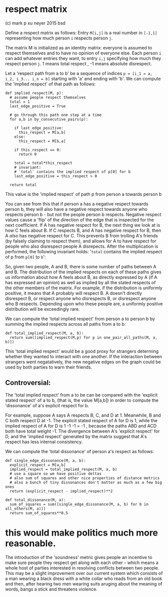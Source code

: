 # respect matrix
(c) mark p xu neyer
2015
bsd

Define a respect matrix as follows: Entry `M[i,j]` is a real number in `[-1,1]` representing how much person `i` respects person `j`.

The matrix M is initialized as an identity matrix: everyone is assumed to respect themselves and to have no opinion of everyone else. Each person `i` can add whatever entries they want, to entry `i,j` specifying how much they respect person `j`. 1 means total respect , -1 means absolute disrespect.

Let a 'respect path from a to b' be a sequence of indices `p = [i_1 = a, i_2, i_3... i_n = b]` starting with 'a' and ending with 'b'. We can compute the 'implied respect' of that path as follows:

    def implied_respect(M, p):
      # assume people respect themselves 
      total = 1
      last_edge_positive = True
    
      # go through this path one step at a time
      for a,b in by_consecutive_pairs(p): 
    
        if last_edge_positive:
          this_respect = M[a,b]
        else:
          this_respect = M[b,a]
    
        if this_respect == 0:
          return 0
    
        total = total*this_respect
        # invariant:
        # `total` contains the implied respect of p[0] for b
        last_edge_positive = this_respect > 0
    
      return total

This value is the 'implied respect' of path p from person a towards person b

You can see from this that if person a has a negative respect towards person b, they will also have a negative respect towards anyone who respects person b - but not the people person b respects.  Negative respect values cause a 'flip' of the direction of the edge that is inspected for the next coefficient.  If A has negative respect for B, the next thing we look at is how C feels about B. If C respects B, and A has negative respect for B, then A _also_ has negative respect for C. This prevents B from trolling A's friends (by falsely claiming to respect them), and allows for A to have respect for people who also disrespect people A disrepects. After the multiplication is performed, the following invariant holds: '`total` contains the implied respect of p from `p[0]` to `b`':


So, given two people, A and B, there is some number of paths between A and B. The distribution of the implied respects on each of these paths gives us information about how A feels about B, as directly expressed by A (if A has expressed an opinion) as well as implied by all the stated respects of the other members of the matrix.  For example, if the distribution is uniformly positive, it means that A probably will respect B. A doesn't directly disrespect B, or respect anyone who disrespects B, or disrespect anyone who B respects. Depending upon who these people are, a uniformly positive distribution will be exceedingly rare.

We can compute the 'total implied respect' from person a to person b by summing the implied respects across all paths from a to b:

    def total_implied_respect(M, a, b):
      return sum([implied_respect(M,p) for p in one_pair_all_paths(M, a, b)])

This 'total implied respect' would be a good proxy for strangers determing whether they wanted to interact with one another. If the interaction between strangers went negatatively, the new negative edges on the graph could be used by both parties to warn their friends.

## Controversial:

The 'total implied respect' from a to be can be compared with the 'explicit stated respect' of a to b, (that is, the value M[a,b]) in order to compute the 'dissonance' of a's explicit respect for b.

For example, suppose A says A respects B, C, and D at 1.  Meanwhile, B and C both respect D at -1.  The explicit stated respect of A for D is 1, while the implied respect of A for D is 1 -1 -1 = -1 , because the paths ABD and ACD both have total weight -1.  The divergence between A's 'explicit respect' for D, and the 'implied respect' generated by the matrix suggest that A's respect has less internal consistency.

We can compute the 'total dissonance' of person a's respect as follows: 

    def single_edge_dissonance(M, a, b):
      explicit_respect = M[a,b]
      implied_respect = total_implied_respect(M, a, b)
      # use a square so we have positive deltas
      # also sum of squares and other nice properties of distance metrics
      # also a bunch of tiny dissonances don't matter as much as a few big ones
      return (explicit_respect - implied_respect)**2
    
    def total_dissonance(M, a):
      sum_of_squares = sum([single_edge_dissonance(M, a, b) for b in all_others(M, a)])
      return sum_of_squares**0.5
   
# this would make politics much more reasonable. 

The introduction of the 'soundness' metric gives people an incentive to make sure people they respect get along with each other - which means a whole host of parties interested in resolving conflicts between two people. This may be a slight improvement over our current system which consists of a man wearing a black dress with a white collar who reads from an old book and then, after hearing two men wearing suits aruging about the meaning of words, bangs a stick and threatens violence.



